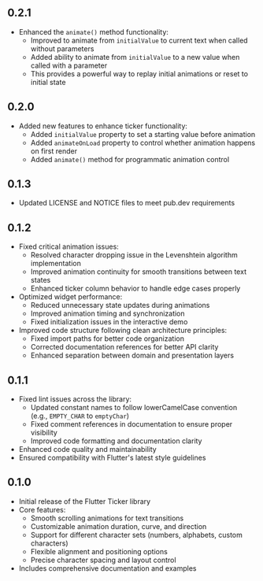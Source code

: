 ## 0.2.1

* Enhanced the `animate()` method functionality:
  * Improved to animate from `initialValue` to current text when called without parameters
  * Added ability to animate from `initialValue` to a new value when called with a parameter
  * This provides a powerful way to replay initial animations or reset to initial state

## 0.2.0

* Added new features to enhance ticker functionality:
  * Added `initialValue` property to set a starting value before animation
  * Added `animateOnLoad` property to control whether animation happens on first render
  * Added `animate()` method for programmatic animation control

## 0.1.3

* Updated LICENSE and NOTICE files to meet pub.dev requirements

## 0.1.2

* Fixed critical animation issues:
  * Resolved character dropping issue in the Levenshtein algorithm implementation
  * Improved animation continuity for smooth transitions between text states
  * Enhanced ticker column behavior to handle edge cases properly
* Optimized widget performance:
  * Reduced unnecessary state updates during animations
  * Improved animation timing and synchronization
  * Fixed initialization issues in the interactive demo
* Improved code structure following clean architecture principles:
  * Fixed import paths for better code organization
  * Corrected documentation references for better API clarity
  * Enhanced separation between domain and presentation layers

## 0.1.1

* Fixed lint issues across the library:
  * Updated constant names to follow lowerCamelCase convention (e.g., `EMPTY_CHAR` to `emptyChar`)
  * Fixed comment references in documentation to ensure proper visibility
  * Improved code formatting and documentation clarity
* Enhanced code quality and maintainability
* Ensured compatibility with Flutter's latest style guidelines

## 0.1.0

* Initial release of the Flutter Ticker library
* Core features:
  * Smooth scrolling animations for text transitions
  * Customizable animation duration, curve, and direction
  * Support for different character sets (numbers, alphabets, custom characters)
  * Flexible alignment and positioning options
  * Precise character spacing and layout control
* Includes comprehensive documentation and examples
